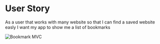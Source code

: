 # User Story 
As a user that works with many website 
so that I can find a saved website easly 
I want my app to show me a list of bookmarks 

![Bookmark MVC](https://user-images.githubusercontent.com/55661212/133107964-92d5ba97-523e-4189-8b8e-e676798c7d2d.jpg)


